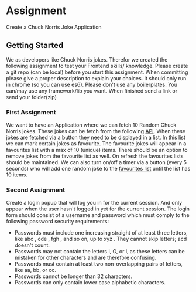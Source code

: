 # Assignment

Create a Chuck Norris Joke Application

## Getting Started

We as developers like Chuck Norris jokes. Therefor we created the following assignment to test your
Frontend skills/ knowledge.
Please create a git repo (can be local) before you start this assignment. When committing please give a
proper description to explain your choices.
It should only run in chrome (so you can use es6). Please don't use any boilerplates. You can/may use any
framework/lib you want.
When finished send a link or send your folder(zip)

### First Assignment

We want to have an Application where we can fetch 10 Random Chuck Norris jokes. These jokes can be
fetch from the following [API](http://api.icndb.com/jokes/random/10).
When these jokes are fetched via a button they need to be displayed in a list. In this list we can mark
certain jokes as favourite. The favourite jokes will appear in a favourites list with a max of 10 (unique) items.
There should be an option to remove jokes from the favourite list as well.
On refresh the favourites lists should be maintained.
We can also turn on/off a timer via a button (every 5 seconds) who will add one random joke to the
[favourites list](http://api.icndb.com/jokes/random/1) until the list has 10 items.

### Second Assignment

Create a login popup that will log you in for the current session. And only appear when the user hasn't
logged in yet for the current session.
The login form should consist of a username and password which must comply to the following password
security requirements:

- Passwords must include one increasing straight of at least three letters, like abc , cde , fgh ,
  and so on, up to xyz . They cannot skip letters; acd doesn't count.
- Passwords may not contain the letters i, O, or l, as these letters can be mistaken for other characters
  and are therefore confusing.
- Passwords must contain at least two non-overlapping pairs of letters, like aa, bb, or cc.
- Passwords cannot be longer than 32 characters.
- Passwords can only contain lower case alphabetic characters.
